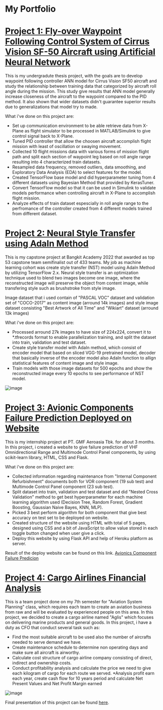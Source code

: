 # My Portfolio

# [Project 1: Fly-over Waypoint Following Control System of Cirrus Vision SF-50 Aircraft using Artificial Neural Network](https://github.com/adikelvianto/Fly-Over_Waypoints_ANN)
This is my undergradute thesis project, with the goals are to develop waypoint following controller ANN model for Cirrus Vision SF50 aircraft and study the relationship between training data that categorized by aircraft roll angle during the mission. This study give results that ANN model generally increase closeness of the aircraft to the waypoint compared to the PID method. It also shown that wider datasets didn't guarantee superior results due to generalizations that model try to made.

What i've done on this project are:
* Set up communication environment to be able retrieve data from X-Plane as flight simulator to be processed in MATLAB/Simulink to give control signal back to X-Plane.
* Tuned PID controller that allow the choosen aircraft accomplish flight mission with least of oscillation or swaying movement. 
* Collected 10 flight missions data with various forms of mission flight path and split each section of waypoint leg based on roll angle range resulting into 4 characterized train datasets.
* Resampled data frequency, removed outliers, data smoothing, and Exploratory Data Analysis (EDA) to select features for the model.
* Created TensorFlow base model and did hyperparameter tuning from 4 different datasets using Bayesian Method that provided by KerasTuner. 
* Convert TensorFlow model so that it can be used in Simulink to validate models performance when controlling aircraft in X-Plane to accomplish flight mission.  
* Analyze effects of train dataset espescially in roll angle range to the perfromance of the controller created from 4 different models trained from different dataset. 

# [Project 2: Neural Style Transfer using AdaIn Method](https://github.com/Artjuna/artjuna-monorepo/tree/main/model/style_transfer)
This is my capstone project at Bangkit Academy 2022 that awarded as top 53 capstone team semifinalist out of 433 teams. My job as machine learning cohort was create style transfer (NST) model using AdaIn Method by utilizing TensorFlow 2.x. Neural style transfer is an optimization technique used to blend two images become one image, where the reconstructed image will preserve the object from content image, while transfering style such as brushstroke from style image.

Image dataset that i used contain of "PASCAL VOC" dataset and validation set of "COCO-2017" as content image (arround 14k images) and style image dataset consisting "Best Artwork of All Time" and "Wikiart" dataset (arround 13k images) 

What i've done on this project are: 
* Processed arround 27k images to have size of 224x224, convert it to *.tfrecords format to enable parallelization training, and split the dataset into train, validation and test dataset. 
* Create style transfer model with AdaIn method, which consist of encoder model that based on sliced VGG-19 pretrained model, decoder that basically inverse of the encoder model also AdaIn function to allign statistical features of content image and style image. 
* Train models with those image datasets for 500 epochs and show the reconstructed image every 10 epochs to see performance of NST model. 

![image](https://user-images.githubusercontent.com/92104520/185745237-39e97e3d-624e-4e4d-ba90-442dea43182a.png)


# [Project 3: Avionic Components Failure Prediction Deployed on Website](https://github.com/adikelvianto/Avionic-Components-Failure-Prediction)
This is my internship project at PT. GMF Aeroasia Tbk. for about 3 months. In this project, i created a website to give failure prediction of VHF Omnidirectional Range and Multimode Control Panel components, by using scikit-learn library, HTML, CSS and Flask.

What i've done on this project are: 
* Collected information regarding maintenance from "Internal Component Refurbishment" documents both for VOR component (19 sub test) and Multimode Control Panel component (23 sub test).
* Split dataset into train, validation and test dataset and did "Nested Cross Validation" method to get best hyperparameter for each machine learning algorithm used (Decision Tree, Random Forest, Gradient Boosting, Gaussian Naive Bayes, KNN, MLP).
* Picked 3 best perform algorithm for both component that give best accuracy on test set to be deployed on website. 
* Created structure of the website using HTML with total of  5 pages, designed using CSS and a bit of JavaScript to allow value stored in each toggle button changed when user give a click. 
* Deploy this website by using Flask API and help of Heroku platform as server. 

Result of the deploy website can be found on this link.
[Avionics Component Failure Predicion](https://avionic-failure-prediction.herokuapp.com/)

# [Project 4: Cargo Airlines Financial Analysis](https://github.com/adikelvianto/Aglis_Air_Cargo)
This is a team project done on my 7th semester for "Aviation System Planning" class, which requires each team to create an aviation business from raw and will be evaluated by experienced people on this area. In this project, we decided to create a cargo airline named "Aglis" which focuses on delivering marine products and general goods. In this project, i have a duty as CFO that conduct several task such as:

* Find the most suitable aircraft to be used also the number of aircrafts needed to serve demand we have.
* Create maintenance schedule to determine non operating days and make sure all aircraft is airworthy.
* Calculate cost structure of cargo airline company consisting of direct, indirect and ownership costs.
* Conduct profitability analysis and calculate the price we need to give each kilogram of cargo for each route we served.
*Analysis profit earn each year, create cash flow for 10 years period and calculate Net Present Values and Net Profit Margin earned

![image](https://user-images.githubusercontent.com/92104520/185748563-0ae2ef8c-3608-45f4-abae-2966ed55ed35.png)

Final presentation of this project can be found [here](https://github.com/adikelvianto/Aglis_Air_Cargo/blob/main/PSA%202021_Aglis_Finale.pptx).
